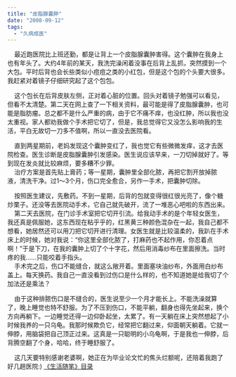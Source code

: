 ```yaml
---
title: "皮脂腺囊肿"
date: "2008-09-12"
tags: 
  - "久病成医"
---
```


    最近跑医院比上班还勤，都是让背上一个皮脂腺囊肿害得。这个囊肿在我身上也有年头了。大约4年前的某天，我洗完澡闲着没事在后背上乱抓，突然摸到一个大包。平时后背也会长些类似小痘痘之类的小红包，但是这个包的个头要大很多。我赶紧对着镜子仔细研究起了这个包包。

    这个包长在后背皮肤左侧，正对着心脏的位置。回头对着镜子勉强可以看见，但看不太清楚。第二天在网上查了一下相关资料，最可能是得了皮脂腺囊肿，也可能是脂肪瘤。总之都不是什么严重的病，由于它不痛不痒，也没红肿，所以我也没太重视。家人都劝我做个手术把它切了，但是，我总觉得它又没怎么影响我的生活，平白无故切一刀多不值啊，所以一直没去医院看。

    直到两星期前，老妈发现这个囊肿变红了，我也觉它有些微微发痒，这才去医院检查。医生诊断是皮脂腺囊肿引发感染。医生说应该早来，一刀切掉就好了。等到现在发炎就比较麻烦，要多糟不少罪。  
    治疗方案是首先贴上膏药；等一星期，囊肿里全部化脓，再把它割开放掉脓液，清洗干净。过1～3个月，伤口完全愈合，另作一手术，把囊肿切除。

    按照医生建议，先敷药。不到一星期，后背的包就变得很红很光亮了，像个糖炒栗子。还没等去医院动手术，它自己就先破开，流了一堆恶心吧啦的东西出来。  
    第二天去医院，在门诊手术室把它切开引流。给我动手术的是个年轻女医生，我还真是佩服她，这东西现在粘乎乎的，红黑黄三种颜色混杂在一起，我自己都不想看，她居然还可以用刀把它切开进行清理。女医生就是比较温柔的，我趴在手术床上的时候，她对我说：“你这里全部化脓了，打麻药也不起作用，你忍着点啊！”于是下刀，在我的囊肿上切了个十字花，然后用消毒纱布在里面擦洗。当时疼的我……只能咬着手指头。  
    手术完之后，伤口不能缝合，就这么敞开着。里面塞块油纱布，外面用白纱布盖上。每天换药。我自己一直没看到过伤口是什么样的，也不知道她是给我切了个加法还是乘法？

    由于这种排脓伤口是不缝合的，医生说至少一个月才能长上。不能洗澡就算了，晚上睡觉也特不舒服。为了不压到伤口，不能平躺，翻身也得先坐起来，换个方向再躺下。一边睡觉还得一边仰卧起坐，太累了。有一天躺在床上突然想起了小时候我养的一只乌龟。我那时候欺负它，经常把它翻过来，仰面朝天躺着。它就一伸脖，用脑袋把自己顶正过来。这真是一只聪明的小乌龟啊，于是我也一伸脖，后背腾空翻了个身，哈哈，终于睡舒服了。

    这几天要特别感谢老婆啊，她正在为毕业论文忙的焦头烂额呢，还陪着我跑了好几趟医院:) [《生活随笔》目录](Blog/cns!1pU-rgQVTuuWM1TX8W8PfmDA!1123.entry)
